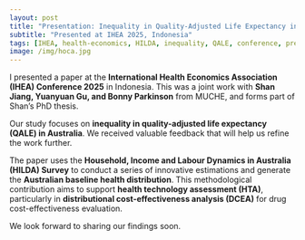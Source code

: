```yaml
---
layout: post
title: "Presentation: Inequality in Quality-Adjusted Life Expectancy in Australia"
subtitle: "Presented at IHEA 2025, Indonesia"
tags: [IHEA, health-economics, HILDA, inequality, QALE, conference, presentation], NEWS]
image: /img/hoca.jpg
---
```


I presented a paper at the **International Health Economics Association (IHEA) Conference 2025** in Indonesia. This was a joint work with **Shan Jiang, Yuanyuan Gu, and Bonny Parkinson** from MUCHE, and forms part of Shan’s PhD thesis.  

Our study focuses on **inequality in quality-adjusted life expectancy (QALE) in Australia**. We received valuable feedback that will help us refine the work further.  

The paper uses the **Household, Income and Labour Dynamics in Australia (HILDA) Survey** to conduct a series of innovative estimations and generate the **Australian baseline health distribution**. This methodological contribution aims to support **health technology assessment (HTA)**, particularly in **distributional cost-effectiveness analysis (DCEA)** for drug cost-effectiveness evaluation. 

We look forward to sharing our findings soon. 
